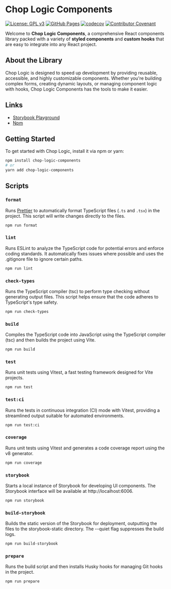 # Chop Logic Components

[![License: GPL v3](https://img.shields.io/badge/License-GPLv3-blue.svg)](https://www.gnu.org/licenses/gpl-3.0)
[![GitHub Pages](https://github.com/SavouryGin/chop-logic-components/actions/workflows/github-pages.yml/badge.svg)](https://github.com/SavouryGin/chop-logic-components/actions/workflows/github-pages.yml)
[![codecov](https://codecov.io/github/SavouryGin/chop-logic-components/graph/badge.svg?token=U5WF25WZTV)](https://codecov.io/github/SavouryGin/chop-logic-components)
[![Contributor Covenant](https://img.shields.io/badge/Contributor%20Covenant-2.1-4baaaa.svg)](CODE_OF_CONDUCT.md)

Welcome to **Chop Logic Components**, a comprehensive React components library packed with a variety of **styled
components** and **custom hooks** that are easy to integrate into any React project.

## About the Library

Chop Logic is designed to speed up development by providing reusable, accessible, and highly customizable components.
Whether you're building complex forms, creating dynamic layouts, or managing component logic with hooks, Chop Logic
Components has the tools to make it easier.

## Links

- [Storybook Playground](https://savourygin.github.io/chop-logic-components)
- [Npm](https://www.npmjs.com/package/chop-logic-components)

## Getting Started

To get started with Chop Logic, install it via npm or yarn:

```bash
npm install chop-logic-components
# or
yarn add chop-logic-components
```

## Scripts

### `format`

Runs [Prettier](https://prettier.io/) to automatically format TypeScript files (`.ts` and `.tsx`) in the project. This
script will write changes directly to the files.

```bash
npm run format
```

### `lint`

Runs ESLint to analyze the TypeScript code for potential errors and enforce coding standards. It automatically fixes
issues where possible and uses the .gitignore file to ignore certain paths.

```bash
npm run lint
```

### `check-types`

Runs the TypeScript compiler (tsc) to perform type checking without generating output files. This script helps ensure
that the code adheres to TypeScript's type safety.

```bash
npm run check-types
```

### `build`

Compiles the TypeScript code into JavaScript using the TypeScript compiler (tsc) and then builds the project using Vite.

```bash
npm run build
```

### `test`

Runs unit tests using Vitest, a fast testing framework designed for Vite projects.

```bash
npm run test
```

### `test:ci`

Runs the tests in continuous integration (CI) mode with Vitest, providing a streamlined output suitable for automated
environments.

```bash
npm run test:ci
```

### `coverage`

Runs unit tests using Vitest and generates a code coverage report using the v8 generator.

```bash
npm run coverage
```

### `storybook`

Starts a local instance of Storybook for developing UI components. The Storybook interface will be available
at http://localhost:6006.

```bash
npm run storybook
```

### `build-storybook`

Builds the static version of the Storybook for deployment, outputting the files to the storybook-static directory. The
--quiet flag suppresses the build logs.

```bash
npm run build-storybook
```

### `prepare`

Runs the build script and then installs Husky hooks for managing Git hooks in the project.

```bash
npm run prepare
```
